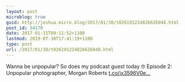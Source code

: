 ```yaml
---
layout: post
microblog: true
guid: http://joshua.micro.blog/2017/01/30/t826191224826626048.html
post_id: 34170
date: 2017-01-31T09:11:52+1100
lastmod: 2019-07-30T17:41:19+1100
type: post
url: /2017/01/30/t826191224826626048.html
---
```

Wanna be unpopular? So does my podcast guest today 🤓 Episode 2: Unpopular photographer, Morgan Roberts [t.co/ix3596V0e...](https://t.co/ix3596V0eA)
